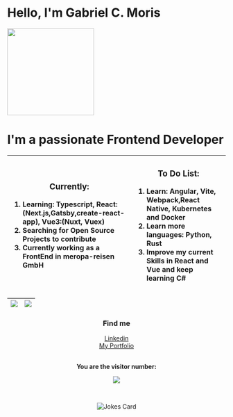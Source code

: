 <h1 align="left">Hello, I'm Gabriel C. Moris</h1>

<div align="left">
<a align="center" href="https://www.gabrielcmoris.com/" target="blank"><img align="center" src="https://onionimageboard.s3.amazonaws.com/portfolio/bust.svg" height="200" /></a><h1 >I'm a passionate Frontend Developer</h1>

 <table>
  <thead>
    <tr>
      <th>
        <h3>
  Currently:
 </h3>
							<div align="left">
 <ol>
 <li>Learning: Typescript, React:(Next.js,Gatsby,create-react-app), Vue3:(Nuxt, Vuex)</li>
  <li>Searching for Open Source Projects to contribute</li>
  <li>Currently working as a FrontEnd in meropa-reisen GmbH</li>
								</ol></div>
      </th>
      <th>
         <h3>
  To Do List:
 </h3>
							<div align="left">
 <ol>
 <li>Learn: Angular, Vite, Webpack,React Native, Kubernetes and Docker</li>
  <li>Learn more languages: Python, Rust</li>
  <li>Improve my current Skills in React and Vue and keep learning C#</li>
 </ol>
							</div>
      </th>
    </tr>
  </thead>
</table>
</div>
 <div align="center">
 <table>
  <thead>
    <tr>
      <th>
        <a href="https://github.com/gabrielmoris">
          <img align="center" src="https://github-readme-stats.vercel.app/api?username=gabrielmoris&show_icons=true&title_color=6F8FAF&bg_color=fff&hide_border=true&icon_color=6F8FAF&custom_title=Stats&count_private=true" />
        </a>
      </th>
      <th>
        <a href="https://github.com/gabrielmoris">
          <img align="center" src="https://github-readme-stats.vercel.app/api/top-langs/?username=gabrielmoris&layout=compact&title_color=6F8FAF&bg_color=fff&hide_border=true&icon_color=6F8FAF"  />
        </a>
      </th>
    </tr>
  </thead>
</table>
</div>

<h3 align="center">Find me</h3>
<div align="center">
<a href="https://www.linkedin.com/in/gabrieltrompeta/" target="_blank">Linkedin</a>
 </div>
 
 
<div align="center">
<a href="https://www.gabrielcmoris.com/" target="_blank">My Portfolio</a>
</div>
<div align="center">
<br><p align="centre"><b>You are the visitor number:</b></p>  
<p align="center"><img align="center" src="https://profile-counter.glitch.me/{gabrielmoris}/count.svg" /></p> 
<br></div>
<div align="center">
 
 ![Jokes Card](https://readme-jokes.vercel.app/api)
 
 </div>
